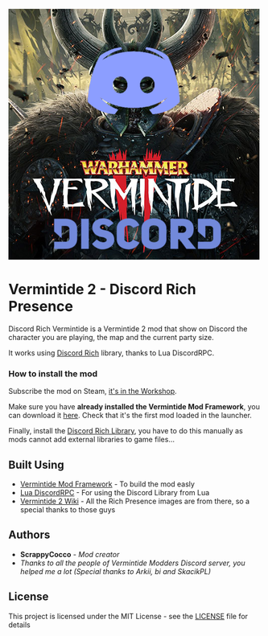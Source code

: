 ![vermintide discord mod logo](item_preview.png)

# Vermintide 2 - Discord Rich Presence
Discord Rich Vermintide is a Vermintide 2 mod that show on Discord the character you are playing, the map and the current party size.

It works using [Discord Rich](https://discordapp.com/rich-presence) library, thanks to Lua DiscordRPC.

### How to install the mod

Subscribe the mod on Steam, [it's in the Workshop](https://steamcommunity.com/sharedfiles/filedetails/?id=1406004015).

Make sure you have **already installed the Vermintide Mod Framework**, you can download it [here](https://steamcommunity.com/sharedfiles/filedetails/?id=1369573612). Check that it's the first mod loaded in the launcher.

Finally, install the [Discord Rich Library](https://github.com/ScrappyCocco/Vermintide-2---Discord-Rich-Presence/releases), you have to do this manually as mods cannot add external libraries to game files...

## Built Using

* [Vermintide Mod Framework](https://github.com/Vermintide-Mod-Framework) - To build the mod easly
* [Lua DiscordRPC](https://github.com/pfirsich/lua-discordRPC) - For using the Discord Library from Lua
* [Vermintide 2 Wiki](https://vermintide2.gamepedia.com/Vermintide_2_Wiki) - All the Rich Presence images are from there, so a special thanks to those guys

## Authors

* **ScrappyCocco** - *Mod creator*
* _Thanks to all the people of Vermintide Modders Discord server, you helped me a lot (Special thanks to Arkii, bi and SkacikPL)_

## License

This project is licensed under the MIT License - see the [LICENSE](LICENSE) file for details
